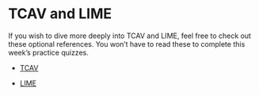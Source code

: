 # TCAV and LIME

If you wish to dive more deeply into TCAV and LIME, feel free to check out these optional references. You won’t have to read these to complete this week’s practice quizzes.

* [TCAV](https://arxiv.org/pdf/1711.11279.pdf)

* [LIME](https://github.com/marcotcr/lime)